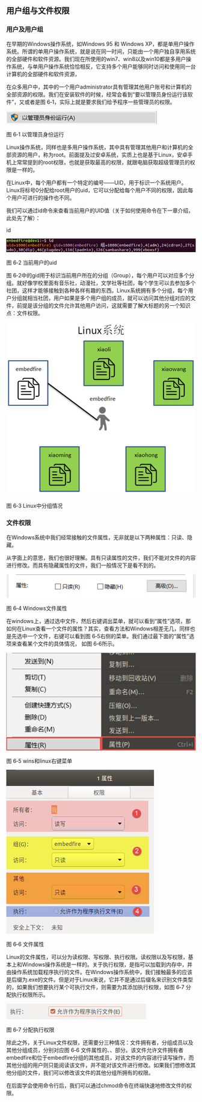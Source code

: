 [](linux_directory)

用户组与文件权限
----------------

### 用户及用户组

在早期的Windows操作系统，如Windows 95 和 Windows
XP，都是单用户操作系统。所谓的单用户操作系统，就是说在同一时间，只能由一个用户独自享用系统的全部硬件和软件资源。我们现在所使用的win7、win8以及win10都是多用户操作系统，与单用户操作系统恰恰相反，它支持多个用户能够同时访问和使用同一台计算机的全部硬件和软件资源，

在众多用户中，其中的一个用户administrator具有管理其他用户账号和计算机的全部资源的权限。我们在安装软件的时候，经常会看到“要以管理员身份运行该软件”，又或者是图
6‑1，实际上就是要求我们给予程序一些管理员的权限。

![](media/e5ee34c637deb1c7319a1ce1e7386df8.jpg)

图 6‑1 以管理员身份运行

Linux操作系统，同样也是多用户操作系统，其中具有管理其他用户和计算机的全部资源的用户，称为root。前面提及过安卓系统，实质上也是基于Linux，安卓手机上常常提到的root权限，也就是获取最高的权限，就跟电脑获取超级管理员的权限是一样的。

在Linux中，每个用户都有一个特定的编号——UID，用于标识一个系统用户。Linux将标号0分配给root用户的uid，它可以分配给每个用户不同的权限，因此每个用户可进行的操作也不同。

我们可以通过id命令来查看当前用户的UID值（关于如何使用命令在下一章介绍，此处先了解）：

id

![](media/b0586f37fad779856483bf1432d73836.jpg)

图 6‑2 当前用户的uid

图
6‑2中的gid用于标识当前用户所在的分组（Group），每个用户可以对应多个分组。就好像学校里面有音乐社，动漫社，文学社等社团，每个学生可以去参加多个社团，这样才能够接触到各种各样有趣的东西。Linux系统拥有多个分组，每个用户分组就相当社团，用户如果是多个用户组的成员，就可以访问其他分组对应的文件，前提是该分组的文件允许其他用户访问，这就需要了解大标题的另一个知识点：文件权限。

![](media/3d533c4e71ed5def4a31cd884c8d0e3d.jpg)

图 6‑3 Linux中分组情况

### 文件权限

在Windows系统中我们经常接触的文件属性，无非就是以下两种属性：只读、隐藏。

从字面上的意思，我们也很好理解。具有只读属性的文件，我们不能对文件的内容进行修改。而具有隐藏属性的文件，我们一般情况下是看不到的。

![](media/8e6b7b40c97c3f549c8ea80e9a9a2797.jpg)

图 6‑4 Windows文件属性

在windows上，通过选中文件，然后右键调出菜单，就可以看到“属性”选项，那如何在Linux查看一个文件的属性？其实，查看方法和Windows相差无几，同样也是先选中一个文件，右键可以看到图
6‑5右侧的菜单。我们通过最下面的“属性”选项来查看某个文件的具体情况， 如图
6‑6所示。

![](media/214760fa80d7a81edf239b4a67a5db9b.jpg)

图 6‑5 wins和linux右键菜单

![](media/ca0964a7e4c4d41f0758d0eabe24a044.jpg)

图 6‑6 文件属性

Linux的文件属性，可以分为读权限、写权限、执行权限。读权限以及写权限，基本上和Windows操作系统是一样的。关于执行权限，是指可以加载到内存中，并由操作系统加载程序执行的文件。在Windows操作系统中，我们接触最多的应该是后缀为.exe的文件。但是对于Linux来说，它并不是通过后缀名来识别文件类型的，如果我们想要执行某个可执行文件，则需要为其添加执行权限，如图
6‑7 分配执行权限所示。

![](media/a5c4ed8afbcbcd45f9bfbef4fe1ecc62.jpg)

图 6‑7 分配执行权限

除此之外，关于Linux文件权限，还需要分三种情况：文件拥有者，分组成员以及其他分组成员，分别对应图
6‑6
文件属性的、、部分。该文件允许文件拥有者embedfire和位于embedfire分组的其他成员，对该文件的内容进行读写操作，而其他分组的用户则只能阅读该文件，并不能对该文件进行修改。如果我们想修改其他分组的文件，我们可以修改该文件的其他分组所拥有的权限。

在后面学会使用命令行后，我们可以通过chmod命令在终端快速地修改文件的权限。

